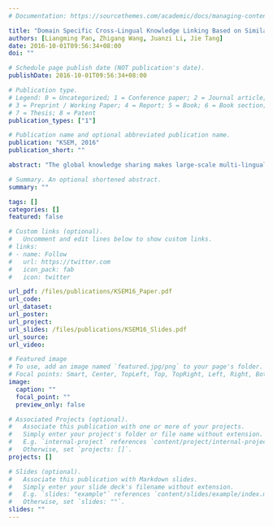 ```yaml
---
# Documentation: https://sourcethemes.com/academic/docs/managing-content/

title: "Domain Specific Cross-Lingual Knowledge Linking Based on Similarity Flooding"
authors: [Liangming Pan, Zhigang Wang, Juanzi Li, Jie Tang]
date: 2016-10-01T09:56:34+08:00
doi: ""

# Schedule page publish date (NOT publication's date).
publishDate: 2016-10-01T09:56:34+08:00

# Publication type.
# Legend: 0 = Uncategorized; 1 = Conference paper; 2 = Journal article;
# 3 = Preprint / Working Paper; 4 = Report; 5 = Book; 6 = Book section;
# 7 = Thesis; 8 = Patent
publication_types: ["1"]

# Publication name and optional abbreviated publication name.
publication: "KSEM, 2016"
publication_short: ""

abstract: "The global knowledge sharing makes large-scale multi-lingual knowledge bases an extremely valuable resource in the Big Data era. However, current mainstream multi-lingual ontologies based on online wikis still face the limited coverage of cross-lingual knowledge links. Linking the knowledge entries distributed in different online wikis will immensely enrich the information in the online knowledge bases and benefit many applications. In this paper, we propose an unsupervised framework for cross-lingual knowledge linking. Different from traditional methods, we target the cross-lingual knowledge linking task on specific domains. We evaluate the proposed method on two knowledge linking tasks to find English-Chinese knowledge links. Experiments on English Wikipedia and Baidu Baike show that the precision improvement of cross-lingual link prediction achieve the highest 6.12 % compared with the state-of-art methods. "

# Summary. An optional shortened abstract.
summary: ""

tags: []
categories: []
featured: false

# Custom links (optional).
#   Uncomment and edit lines below to show custom links.
# links:
# - name: Follow
#   url: https://twitter.com
#   icon_pack: fab
#   icon: twitter

url_pdf: /files/publications/KSEM16_Paper.pdf
url_code:
url_dataset:
url_poster:
url_project:
url_slides: /files/publications/KSEM16_Slides.pdf
url_source:
url_video:

# Featured image
# To use, add an image named `featured.jpg/png` to your page's folder. 
# Focal points: Smart, Center, TopLeft, Top, TopRight, Left, Right, BottomLeft, Bottom, BottomRight.
image:
  caption: ""
  focal_point: ""
  preview_only: false

# Associated Projects (optional).
#   Associate this publication with one or more of your projects.
#   Simply enter your project's folder or file name without extension.
#   E.g. `internal-project` references `content/project/internal-project/index.md`.
#   Otherwise, set `projects: []`.
projects: []

# Slides (optional).
#   Associate this publication with Markdown slides.
#   Simply enter your slide deck's filename without extension.
#   E.g. `slides: "example"` references `content/slides/example/index.md`.
#   Otherwise, set `slides: ""`.
slides: ""
---
```

